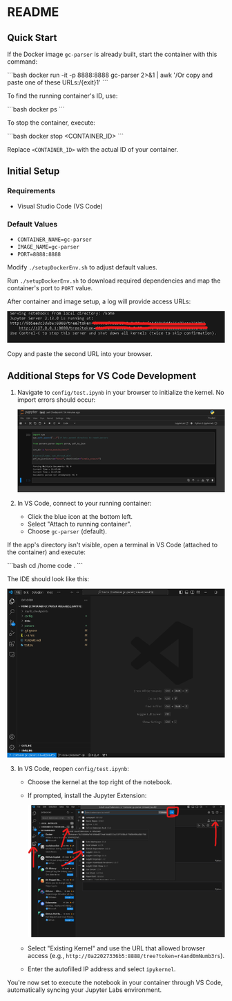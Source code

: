 # README

## Quick Start
If the Docker image `gc-parser` is already built, start the container with this command:

\```bash
docker run -it -p 8888:8888 gc-parser 2>&1 | awk '/Or copy and paste one of these URLs:/{exit}1'
\```

To find the running container's ID, use:

\```bash
docker ps
\```

To stop the container, execute:

\```bash
docker stop <CONTAINER_ID>
\```

Replace `<CONTAINER_ID>` with the actual ID of your container.

## Initial Setup

### Requirements
- Visual Studio Code (VS Code)

### Default Values
- `CONTAINER_NAME=gc-parser`
- `IMAGE_NAME=gc-parser`
- `PORT=8888:8888`

Modify `./setupDockerEnv.sh` to adjust default values.

Run `./setupDockerEnv.sh` to download required dependencies and map the container's port to `PORT` value.

After container and image setup, a log will provide access URLs:

![Screenshot of Links Provided When Jupyter Server Starts](screenshotWalkthrough/JupLabLink.png)

Copy and paste the second URL into your browser.

## Additional Steps for VS Code Development

1. Navigate to `config/test.ipynb` in your browser to initialize the kernel. No import errors should occur:

   ![Jupyter Lab with successful test notebook run](screenshotWalkthrough/JupLabTestNotebook.png)

2. In VS Code, connect to your running container:
   - Click the blue icon at the bottom left.
   - Select "Attach to running container".
   - Choose `gc-parser` (default).

If the app's directory isn't visible, open a terminal in VS Code (attached to the container) and execute:

\```bash
cd /home
code .
\```

The IDE should look like this:

![Screenshot of IDE with app dir while connected to container](screenshotWalkthrough/containerIDE.png)

3. In VS Code, reopen `config/test.ipynb`:
   - Choose the kernel at the top right of the notebook.
   - If prompted, install the Jupyter Extension:

     ![Jupyter Extension Help](screenshotWalkthrough/JupExt.png)

   - Select "Existing Kernel" and use the URL that allowed browser access (e.g., `http://0a22027336b5:8888/tree?token=r4and0mNumb3rs`).
   - Enter the autofilled IP address and select `ipykernel`.

You're now set to execute the notebook in your container through VS Code, automatically syncing your Jupyter Labs environment.